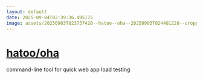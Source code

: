 ```yaml
---
layout: default
date: 2025-09-04T02:39:36.495175
image: assets/20250903T023737420--hatoo--oha--20250903T024401228--cropped.png
---
```


# [hatoo/oha](https://github.com/hatoo/oha)

command-line tool for quick web app load testing
